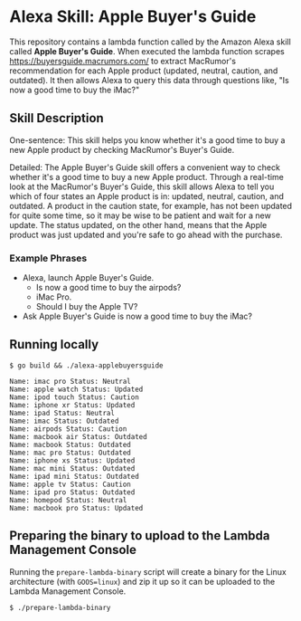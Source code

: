 # Alexa Skill: Apple Buyer's Guide

This repository contains a lambda function called by the Amazon Alexa skill called **Apple Buyer's Guide**. When executed the lambda function scrapes https://buyersguide.macrumors.com/ to extract MacRumor's recommendation for each Apple product (updated, neutral, caution, and outdated). It then allows Alexa to query this data through questions like, "Is now a good time to buy the iMac?"

## Skill Description

One-sentence: This skill helps you know whether it's a good time to buy a new Apple product by checking MacRumor's Buyer's Guide.

Detailed: The Apple Buyer's Guide skill offers a convenient way to check whether it's a good time to buy a new Apple product. Through a real-time look at the MacRumor's Buyer's Guide, this skill allows Alexa to tell you which of four states an Apple product is in: updated, neutral, caution, and outdated. A product in the caution state, for example, has not been updated for quite some time, so it may be wise to be patient and wait for a new update. The status updated, on the other hand, means that the Apple product was just updated and you're safe to go ahead with the purchase.

### Example Phrases

* Alexa, launch Apple Buyer's Guide.
    - Is now a good time to buy the airpods?
    - iMac Pro.
    - Should I buy the Apple TV?
* Ask Apple Buyer's Guide is now a good time to buy the iMac?

## Running locally

```
$ go build && ./alexa-applebuyersguide

Name: imac pro Status: Neutral
Name: apple watch Status: Updated
Name: ipod touch Status: Caution
Name: iphone xr Status: Updated
Name: ipad Status: Neutral
Name: imac Status: Outdated
Name: airpods Status: Caution
Name: macbook air Status: Outdated
Name: macbook Status: Outdated
Name: mac pro Status: Outdated
Name: iphone xs Status: Updated
Name: mac mini Status: Outdated
Name: ipad mini Status: Outdated
Name: apple tv Status: Caution
Name: ipad pro Status: Outdated
Name: homepod Status: Neutral
Name: macbook pro Status: Updated
```

## Preparing the binary to upload to the Lambda Management Console

Running the `prepare-lambda-binary` script will create a binary for the Linux architecture (with `GOOS=linux`) and zip it up so it can be uploaded to the Lambda Management Console.

```
$ ./prepare-lambda-binary
```
